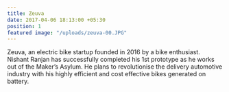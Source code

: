 ```yaml
---
title: Zeuva
date: 2017-04-06 18:13:00 +05:30
position: 1
featured image: "/uploads/zeuva-00.JPG"
---
```


Zeuva, an electric bike startup founded in 2016 by a bike enthusiast. Nishant Ranjan has successfully completed his 1st prototype as he works out of the Maker’s Asylum. He plans to revolutionise the delivery automotive industry with his highly efficient and cost effective bikes generated on battery. 